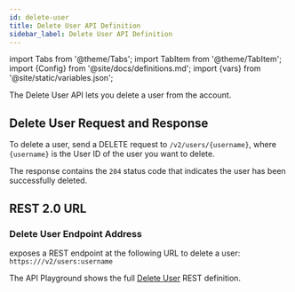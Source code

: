 ```yaml
---
id: delete-user
title: Delete User API Definition
sidebar_label: Delete User API Definition
---
```


import Tabs from '@theme/Tabs';
import TabItem from '@theme/TabItem';
import {Config} from '@site/docs/definitions.md';
import {vars} from '@site/static/variables.json';

The Delete User API lets you delete a user from the account.

## Delete User Request and Response

To delete a user, send a DELETE request to `/v2/users/{username}`, where `{username}` 
is the User ID of the user you want to delete.

The response contains the `204` status code that indicates the user has been 
successfully deleted.

## REST 2.0 URL

### Delete User Endpoint Address

<Config v="names.product"/> exposes a REST endpoint at the following URL
to delete a user:
<code>https://<Config v="domains.rest.indexing"/>/v2/users:username</code>

The API Playground shows the full [Delete User](/docs/rest-api/delete-user) REST definition.

